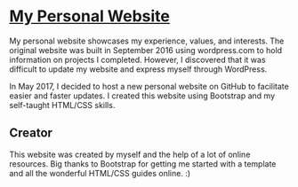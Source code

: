# [My Personal Website](http://randydeng.com/)

My personal website showcases my experience, values, and interests. The original website was built in September 2016 using wordpress.com to hold information on projects I completed. However, I discovered that it was difficult to update my website and express myself through WordPress.

In May 2017, I decided to host a new personal website on GitHub to facilitate easier and faster updates. I created this website using Bootstrap and my self-taught HTML/CSS skills.

## Creator

This website was created by myself and the help of a lot of online resources. Big thanks to Bootstrap for getting me started with a template and all the wonderful HTML/CSS guides online. :)